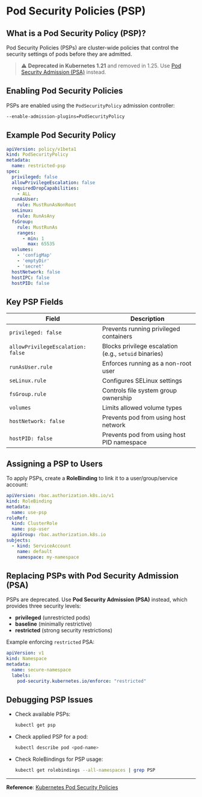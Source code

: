 # Pod Security Policies (PSP)

## What is a Pod Security Policy (PSP)?
Pod Security Policies (PSPs) are cluster-wide policies that control the security settings of pods before they are admitted.

> ⚠️ **Deprecated in Kubernetes 1.21** and removed in 1.25. Use [Pod Security Admission (PSA)](https://kubernetes.io/docs/concepts/security/pod-security-admission/) instead.

## Enabling Pod Security Policies
PSPs are enabled using the `PodSecurityPolicy` admission controller:
```sh
--enable-admission-plugins=PodSecurityPolicy
```

## Example Pod Security Policy
```yaml
apiVersion: policy/v1beta1
kind: PodSecurityPolicy
metadata:
  name: restricted-psp
spec:
  privileged: false
  allowPrivilegeEscalation: false
  requiredDropCapabilities:
    - ALL
  runAsUser:
    rule: MustRunAsNonRoot
  seLinux:
    rule: RunAsAny
  fsGroup:
    rule: MustRunAs
    ranges:
      - min: 1
        max: 65535
  volumes:
    - 'configMap'
    - 'emptyDir'
    - 'secret'
  hostNetwork: false
  hostIPC: false
  hostPID: false
```

## Key PSP Fields
| Field                     | Description |
|---------------------------|-------------|
| `privileged: false`       | Prevents running privileged containers |
| `allowPrivilegeEscalation: false` | Blocks privilege escalation (e.g., `setuid` binaries) |
| `runAsUser.rule`          | Enforces running as a non-root user |
| `seLinux.rule`            | Configures SELinux settings |
| `fsGroup.rule`            | Controls file system group ownership |
| `volumes`                 | Limits allowed volume types |
| `hostNetwork: false`      | Prevents pod from using host network |
| `hostPID: false`          | Prevents pod from using host PID namespace |

## Assigning a PSP to Users
To apply PSPs, create a **RoleBinding** to link it to a user/group/service account:
```yaml
apiVersion: rbac.authorization.k8s.io/v1
kind: RoleBinding
metadata:
  name: use-psp
roleRef:
  kind: ClusterRole
  name: psp-user
  apiGroup: rbac.authorization.k8s.io
subjects:
  - kind: ServiceAccount
    name: default
    namespace: my-namespace
```

## Replacing PSPs with Pod Security Admission (PSA)
PSPs are deprecated. Use **Pod Security Admission (PSA)** instead, which provides three security levels:
- **privileged** (unrestricted pods)
- **baseline** (minimally restrictive)
- **restricted** (strong security restrictions)

Example enforcing `restricted` PSA:
```yaml
apiVersion: v1
kind: Namespace
metadata:
  name: secure-namespace
  labels:
    pod-security.kubernetes.io/enforce: "restricted"
```

## Debugging PSP Issues
- Check available PSPs:
  ```sh
  kubectl get psp
  ```
- Check applied PSP for a pod:
  ```sh
  kubectl describe pod <pod-name>
  ```
- Check RoleBindings for PSP usage:
  ```sh
  kubectl get rolebindings --all-namespaces | grep PSP
  ```

---
**Reference**: [Kubernetes Pod Security Policies](https://kubernetes.io/docs/concepts/security/pod-security-policy/)
